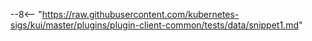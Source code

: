 <!-- Tests snippet inclusion via url. should render identically to --8<-- "snippet1.md" -->

--8<-- "https://raw.githubusercontent.com/kubernetes-sigs/kui/master/plugins/plugin-client-common/tests/data/snippet1.md"
